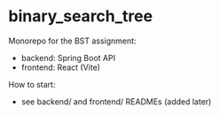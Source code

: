 ﻿# binary_search_tree

Monorepo for the BST assignment:
- backend: Spring Boot API
- frontend: React (Vite)

How to start:
- see backend/ and frontend/ READMEs (added later)

